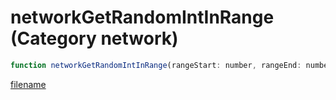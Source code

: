 # networkGetRandomIntInRange (Category network)

```js
function networkGetRandomIntInRange(rangeStart: number, rangeEnd: number): number
```

[filename](networkGetRandomIntInRange_m.md ':include')